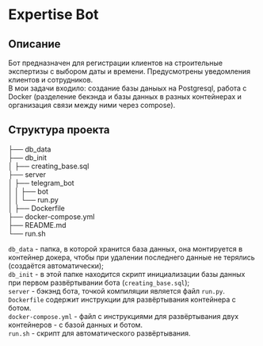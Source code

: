 # Expertise Bot

## Описание

Бот предназначен для регистрации клиентов на строительные экспертизы с выбором даты и времени. Предусмотрены уведомления клиентов и сотрудников.  
В мои задачи входило: создание базы даныых на Postgresql, работа с Docker (разделение бекэнда и базы данных в разных контейнерах и организация связи между ними через compose).  

## Структура проекта

├── db_data  
├── db_init  
│ ├── creating_base.sql  
├── server  
│ ├── telegram_bot  
│ │ ├── bot  
│ │ └── run.py  
│ ├── Dockerfile  
├── docker-compose.yml  
├── README.md  
└── run.sh  

`db_data` - папка, в которой хранится база данных, она монтируется в контейнер докера, чтобы при удалении последнего данные не терялись (создаётся автоматически);  
`db_init` - в этой папке находится скрипт инициализации базы данных при первом развёртывании бота (`creating_base.sql`);  
`server` - бэкэнд бота, точкой компиляции является файл `run.py`. `Dockerfile` содержит инструкции для развёртывания контейнера с ботом.   
`docker-compose.yml` - файл с инструкциями для развёртывания двух контейнеров - с базой данных и ботом.  
`run.sh` - скрипт для автоматического развёртывания.  
